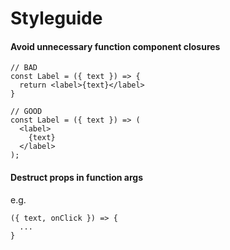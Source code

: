 # Styleguide

#### Avoid unnecessary function component closures

```
// BAD
const Label = ({ text }) => {
  return <label>{text}</label>
}

// GOOD
const Label = ({ text }) => (
  <label>
    {text}
  </label>
);
```

#### Destruct props in function args

e.g.

```
({ text, onClick }) => {
  ...
}
```
